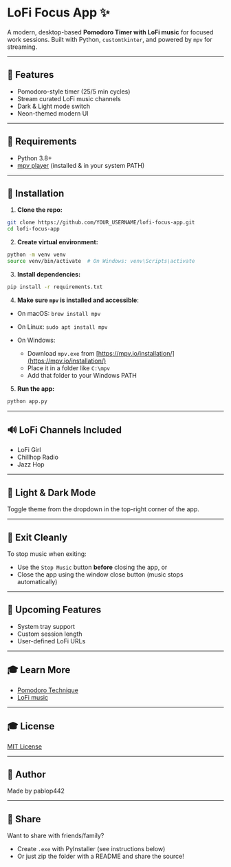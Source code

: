 # LoFi Focus App ✨

A modern, desktop-based **Pomodoro Timer with LoFi music** for focused work sessions. Built with Python, `customtkinter`, and powered by `mpv` for streaming.

---

## 🌟 Features

* Pomodoro-style timer (25/5 min cycles)
* Stream curated LoFi music channels
* Dark & Light mode switch
* Neon-themed modern UI

---

## 🔧 Requirements

* Python 3.8+
* [mpv player](https://mpv.io/installation/) (installed & in your system PATH)

---

## 📁 Installation

1. **Clone the repo:**

```bash
git clone https://github.com/YOUR_USERNAME/lofi-focus-app.git
cd lofi-focus-app
```

2. **Create virtual environment:**

```bash
python -m venv venv
source venv/bin/activate  # On Windows: venv\Scripts\activate
```

3. **Install dependencies:**

```bash
pip install -r requirements.txt
```

4. **Make sure `mpv` is installed and accessible**:

* On macOS: `brew install mpv`
* On Linux: `sudo apt install mpv`
* On Windows:

  * Download `mpv.exe` from [https://mpv.io/installation/](https://mpv.io/installation/)
  * Place it in a folder like `C:\mpv`
  * Add that folder to your Windows PATH

5. **Run the app:**

```bash
python app.py
```

---

## 🔊 LoFi Channels Included

* LoFi Girl
* Chillhop Radio
* Jazz Hop

---

## 🌈 Light & Dark Mode

Toggle theme from the dropdown in the top-right corner of the app.

---

## 🚪 Exit Cleanly

To stop music when exiting:

* Use the `Stop Music` button **before** closing the app, or
* Close the app using the window close button (music stops automatically)

---

## 📅 Upcoming Features

* System tray support
* Custom session length
* User-defined LoFi URLs

---

## 🎓 Learn More

* [Pomodoro Technique](https://en.wikipedia.org/wiki/Pomodoro_Technique)
* [LoFi music](https://en.wikipedia.org/wiki/Lo-fi_music)

---

## 🎓 License

[MIT License](LICENSE)

---

## 🚀 Author

Made by pablop442

---

## 📣 Share

Want to share with friends/family?

* Create `.exe` with PyInstaller (see instructions below)
* Or just zip the folder with a README and share the source!
